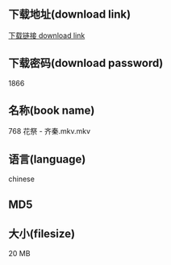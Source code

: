 ## 下载地址(download link)
[下载链接 download link](https://voluble-croquembouche-d321dc.netlify.app/?s=768+%E8%8A%B1%E7%A5%AD+-+%E9%BD%90%E7%A7%A6.mkv)

## 下载密码(download password)
1866

## 名称(book name)
768 花祭 - 齐秦.mkv.mkv

## 语言(language)
chinese

## MD5


## 大小(filesize)
20 MB
